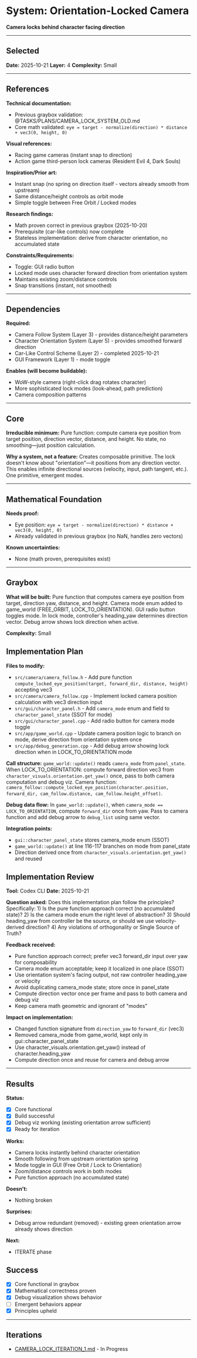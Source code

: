 # System: Orientation-Locked Camera

**Camera locks behind character facing direction**

---

<!-- BEGIN: SELECT/SELECTED -->
## Selected

**Date:** 2025-10-21
**Layer:** 4
**Complexity:** Small
<!-- END: SELECT/SELECTED -->

---

<!-- BEGIN: SELECT/REFERENCES -->
## References

**Technical documentation:**
- Previous graybox validation: @TASKS/PLANS/CAMERA_LOCK_SYSTEM_OLD.md
- Core math validated: `eye = target - normalize(direction) * distance + vec3(0, height, 0)`

**Visual references:**
- Racing game cameras (instant snap to direction)
- Action game third-person lock cameras (Resident Evil 4, Dark Souls)

**Inspiration/Prior art:**
- Instant snap (no spring on direction itself - vectors already smooth from upstream)
- Same distance/height controls as orbit mode
- Simple toggle between Free Orbit / Locked modes

**Research findings:**
- Math proven correct in previous graybox (2025-10-20)
- Prerequisite (car-like controls) now complete
- Stateless implementation: derive from character orientation, no accumulated state

**Constraints/Requirements:**
- Toggle: GUI radio button
- Locked mode uses character forward direction from orientation system
- Maintains existing zoom/distance controls
- Snap transitions (instant, not smoothed)
<!-- END: SELECT/REFERENCES -->

---

<!-- BEGIN: SELECT/DEPENDENCIES -->
## Dependencies

**Required:**
- Camera Follow System (Layer 3) - provides distance/height parameters
- Character Orientation System (Layer 5) - provides smoothed forward direction
- Car-Like Control Scheme (Layer 2) - completed 2025-10-21
- GUI Framework (Layer 1) - mode toggle

**Enables (will become buildable):**
- WoW-style camera (right-click drag rotates character)
- More sophisticated lock modes (look-ahead, path prediction)
- Camera composition patterns
<!-- END: SELECT/DEPENDENCIES -->

---

<!-- BEGIN: SELECT/CORE -->
## Core

**Irreducible minimum:**
Pure function: compute camera eye position from target position, direction vector, distance, and height. No state, no smoothing—just position calculation.

**Why a system, not a feature:**
Creates composable primitive. The lock doesn't know about "orientation"—it positions from any direction vector. This enables infinite directional sources (velocity, input, path tangent, etc.). One primitive, emergent modes.
<!-- END: SELECT/CORE -->

---

<!-- BEGIN: SELECT/MATHEMATICAL_FOUNDATION -->
## Mathematical Foundation

**Needs proof:**
- Eye position: `eye = target - normalize(direction) * distance + vec3(0, height, 0)`
- Already validated in previous graybox (no NaN, handles zero vectors)

**Known uncertainties:**
- None (math proven, prerequisites exist)
<!-- END: SELECT/MATHEMATICAL_FOUNDATION -->

---

<!-- BEGIN: GRAYBOX/SCOPE -->
## Graybox

**What will be built:**
Pure function that computes camera eye position from target, direction yaw, distance, and height. Camera mode enum added to game_world (FREE_ORBIT, LOCK_TO_ORIENTATION). GUI radio button toggles mode. In lock mode, controller's heading_yaw determines direction vector. Debug arrow shows lock direction when active.

**Complexity:** Small
<!-- END: GRAYBOX/SCOPE -->

<!-- BEGIN: GRAYBOX/IMPLEMENTATION_PLAN -->
## Implementation Plan

**Files to modify:**
- `src/camera/camera_follow.h` - Add pure function `compute_locked_eye_position(target, forward_dir, distance, height)` accepting vec3
- `src/camera/camera_follow.cpp` - Implement locked camera position calculation with vec3 direction input
- `src/gui/character_panel.h` - Add `camera_mode` enum and field to `character_panel_state` (SSOT for mode)
- `src/gui/character_panel.cpp` - Add radio button for camera mode toggle
- `src/app/game_world.cpp` - Update camera position logic to branch on mode, derive direction from orientation system once
- `src/app/debug_generation.cpp` - Add debug arrow showing lock direction when in LOCK_TO_ORIENTATION mode

**Call structure:**
`game_world::update()` reads `camera_mode` from `panel_state`. When LOCK_TO_ORIENTATION: compute forward direction vec3 from `character_visuals.orientation.get_yaw()` once, pass to both camera computation and debug viz. Camera function: `camera_follow::compute_locked_eye_position(character.position, forward_dir, cam_follow.distance, cam_follow.height_offset)`.

**Debug data flow:**
In `game_world::update()`, when `camera_mode == LOCK_TO_ORIENTATION`, compute `forward_dir` once from yaw. Pass to camera function and add debug arrow to `debug_list` using same vector.

**Integration points:**
- `gui::character_panel_state` stores camera_mode enum (SSOT)
- `game_world::update()` at line 116-117 branches on mode from panel_state
- Direction derived once from `character_visuals.orientation.get_yaw()` and reused
<!-- END: GRAYBOX/IMPLEMENTATION_PLAN -->

<!-- BEGIN: GRAYBOX/REVIEW -->
## Implementation Review

**Tool:** Codex CLI
**Date:** 2025-10-21

**Question asked:**
Does this implementation plan follow the principles? Specifically: 1) Is the pure function approach correct (no accumulated state)? 2) Is the camera mode enum the right level of abstraction? 3) Should heading_yaw from controller be the source, or should we use velocity-derived direction? 4) Any violations of orthogonality or Single Source of Truth?

**Feedback received:**
- Pure function approach correct; prefer vec3 forward_dir input over yaw for composability
- Camera mode enum acceptable; keep it localized in one place (SSOT)
- Use orientation system's facing output, not raw controller heading_yaw or velocity
- Avoid duplicating camera_mode state; store once in panel_state
- Compute direction vector once per frame and pass to both camera and debug viz
- Keep camera math geometric and ignorant of "modes"

**Impact on implementation:**
- Changed function signature from `direction_yaw` to `forward_dir` (vec3)
- Removed camera_mode from game_world, kept only in gui::character_panel_state
- Use character_visuals.orientation.get_yaw() instead of character.heading_yaw
- Compute direction once and reuse for camera and debug arrow
<!-- END: GRAYBOX/REVIEW -->

---

<!-- BEGIN: GRAYBOX/RESULTS -->
## Results

**Status:**
- [x] Core functional
- [x] Build successful
- [x] Debug viz working (existing orientation arrow sufficient)
- [x] Ready for iteration

**Works:**
- Camera locks instantly behind character orientation
- Smooth following from upstream orientation spring
- Mode toggle in GUI (Free Orbit / Lock to Orientation)
- Zoom/distance controls work in both modes
- Pure function approach (no accumulated state)

**Doesn't:**
- Nothing broken

**Surprises:**
- Debug arrow redundant (removed) - existing green orientation arrow already shows direction

**Next:**
- ITERATE phase
<!-- END: GRAYBOX/RESULTS -->

<!-- BEGIN: SELECT/SUCCESS -->
## Success

- [x] Core functional in graybox
- [x] Mathematical correctness proven
- [x] Debug visualization shows behavior
- [ ] Emergent behaviors appear
- [x] Principles upheld
<!-- END: SELECT/SUCCESS -->

---

## Iterations

- [CAMERA_LOCK_ITERATION_1.md](CAMERA_LOCK_ITERATION_1.md) - In Progress
